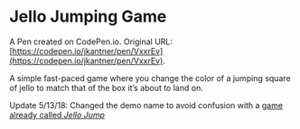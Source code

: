 # Jello Jumping Game

A Pen created on CodePen.io. Original URL: [https://codepen.io/jkantner/pen/VxxrEv](https://codepen.io/jkantner/pen/VxxrEv).

A simple fast-paced game where you change the color of a jumping square of jello to match that of the box it’s about to land on.

Update 5/13/18: Changed the demo name to avoid confusion with a [game already called *Jello Jump*](https://www.youtube.com/watch?v=4nONt9Dyn-U)

